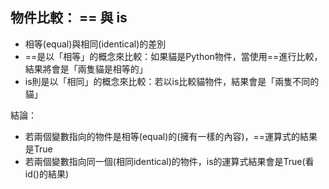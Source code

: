 ## 物件比較： == 與 is
- 相等(equal)與相同(identical)的差別
- ==是以「相等」的概念來比較：如果貓是Python物件，當使用==進行比較，結果將會是「兩隻貓是相等的」
- is則是以「相同」的概念來比較：若以is比較貓物件，結果會是「兩隻不同的貓」

結論：
- 若兩個變數指向的物件是相等(equal)的(擁有一樣的內容)，==運算式的結果是True
- 若兩個變數指向同一個(相同identical)的物件，is的運算式結果會是True(看id()的結果)
